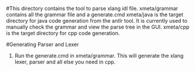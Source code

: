 #This directory contains the tool to parse xlang idl file.
xmeta/grammar contains all the grammar file and a generate.cmd 
xmeta/java is the target directory for java code generation from the antlr tool. It is currently used to manually check the grammar and view the parse tree in the GUI.
xmeta/cpp is the target directory for cpp code generation.

#Generating Parser and Lexer
1) Run the generate.cmd in xmeta/grammar. This will generate the xlang lexer, parser and all else you need in cpp. 

